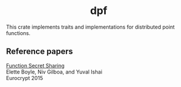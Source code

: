 <h1 align="center">dpf</h1>

This crate implements traits and implementations for distributed point functions.


## Reference papers

[bgi18]: https://www.iacr.org/archive/eurocrypt2015/90560300/90560300.pdf

[Function Secret Sharing][bgi18]\
Elette Boyle, Niv Gilboa, and Yuval Ishai\
Eurocrypt 2015
